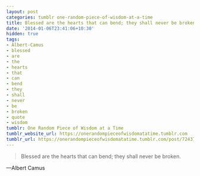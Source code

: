 ```yaml
---
layout: post
categories: tumblr one-random-piece-of-wisdom-at-a-time
title: Blessed are the hearts that can bend; they shall never be broken.
date: '2014-01-06T23:41:06+10:30'
hidden: true
tags:
- Albert-Camus
- blessed
- are
- the
- hearts
- that
- can
- bend
- they
- shall
- never
- be
- broken
- quote
- wisdom
tumblr: One Random Piece of Wisdom at a Time
tumblr_website_url: https://onerandompieceofwisdomatatime.tumblr.com
tumblr_url: https://onerandompieceofwisdomatatime.tumblr.com/post/72437151517/blessed-are-the-hearts-that-can-bend-they-shall
---
```

> Blessed are the hearts that can bend; they shall never be broken.

—Albert Camus

